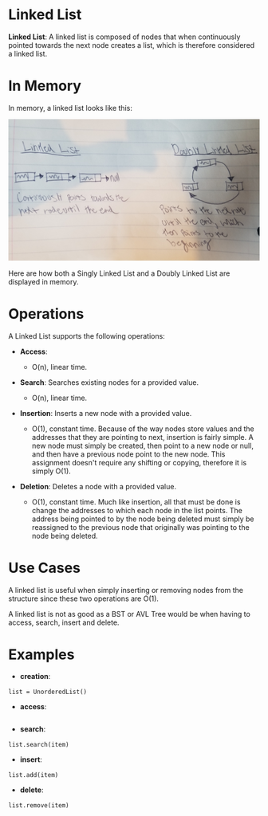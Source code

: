 # Linked List

**Linked List**: A linked list is composed of nodes that when continuously pointed towards the next node creates a list, which is therefore considered a linked list.

# In Memory

In memory, a linked list looks like this:

![Image of Linked List in Memory](images/linkedlist_memory.jpg)

Here are how both a Singly Linked List and a Doubly Linked List are displayed in memory.

# Operations

A Linked List supports the following operations:

* **Access**:
  * O(n), linear time.

* **Search**: Searches existing nodes for a provided value.
  * O(n), linear time.

* **Insertion**: Inserts a new node with a provided value.
  * O(1), constant time. Because of the way nodes store values and the addresses that they are pointing to next, insertion is fairly simple. A new node must simply be created, then point to a new node or null, and then have a previous node point to the new node. This assignment doesn't require any shifting or copying, therefore it is simply O(1).

* **Deletion**: Deletes a node with a provided value.
  * O(1), constant time. Much like insertion, all that must be done is change the addresses to which each node in the list points. The address being pointed to by the node being deleted must simply be reassigned to the previous node that originally was pointing to the node being deleted.

# Use Cases


A linked list is useful when simply inserting or removing nodes from the structure since these two operations are O(1).

A linked list is not as good as a BST or AVL Tree would be when having to access, search, insert and delete.

# Examples

* **creation**:

~~~
list = UnorderedList()
~~~

* **access**:

~~~

~~~

* **search**:

~~~
list.search(item)
~~~

* **insert**:

~~~
list.add(item)
~~~

* **delete**:

~~~
list.remove(item)
~~~
